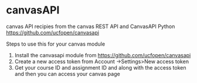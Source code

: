 # canvasAPI
canvas API recipies from the canvas REST API and CanvasAPI Python https://github.com/ucfopen/canvasapi

Steps to use this for your canvas module
1. Install the canvasapi module from https://github.com/ucfopen/canvasapi
2. Create a new access token from Account ->Settings>New access token
3. Get your course ID and assignment ID and along with the access token and then you can access your canvas page
